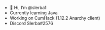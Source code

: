 - 👋 Hi, I’m @slerba1
- Currently learning Java
- Working on CumHack (1.12.2 Anarchy client)
- Discord Slerba#2576 

<!---
slerba1/slerba1 is a ✨ special ✨ repository because its `README.md` (this file) appears on your GitHub profile.
You can click the Preview link to take a look at your changes.
--->
